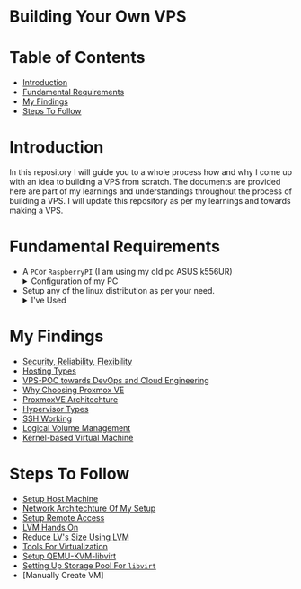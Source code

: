 # Building Your Own VPS
# Table of Contents

- [Introduction](#introduction)
- [Fundamental Requirements](#fundamental-requirements)
- [My Findings](#my-findings) 
- [Steps To Follow](#steps-to-follow)
# Introduction

In this repository I will guide you to a whole process how and why I come up with an idea to building a VPS from scratch. The documents are provided here are part of my learnings and understandings throughout the process of building a VPS. I will update this repository as per my learnings and towards making a VPS. 
# Fundamental Requirements

- A `PC`or `RaspberryPI` (I am using my old pc ASUS k556UR)
				<details>
					<summary>
						Configuration of my PC
					 </summary>
					 CPU -> Corei7 7th gen <br>
					 RAM -> 12GB <br>
					 HDD -> 1TB <br>
					 SSD  -> 250GB <br>
				 </details>
- Setup any of the linux distribution as per your need.
	<details>
			 <summary>
				I've Used
			 </summary>
			 Linux Distribution -> Ubuntu 22.04 LTS <br>
	</details>

# My Findings

- [Security, Reliability, Flexibility](./Docs/Security_Reliability_Flexibility.md)
- [Hosting Types](./Docs/Hosting_Types.md)
- [VPS-POC towards DevOps and Cloud Engineering](./Docs/VPS-POC_towards_DevOps_and_Cloud_Engineering.md)
- [Why Choosing Proxmox VE](./Docs/Why_Choosing_Proxmox_VE.md)
- [ProxmoxVE Architechture](./Docs/ProxmoxVE_Architechture.md)
- [Hypervisor Types](./Docs/Hypervisor%20Types.md)
- [SSH Working](./Docs/SSH_Working.md)
- [Logical Volume Management](./Docs/logical_volume_manager.md)
- [Kernel-based Virtual Machine](./Docs/understanding-kvm.md)
# Steps To Follow

- [Setup Host Machine](./Docs/Setup%20Linux%20Distribution%20On%20Host%20Machine.md)
- [Network Architechture Of My Setup](./Docs/network_diagram.md)
- [Setup Remote Access](./Docs/Setup%20Remote%20Access%20Using%20OpenSSH.md)
- [LVM Hands On](./Docs/lvm_commands.md)
- [Reduce LV's Size Using LVM](./Docs/reduce_size_of_lv.md)
- [Tools For Virtualization](./Docs/tools_for_virtualization.md)
- [Setup QEMU-KVM-libvirt](./Docs/setup_qemu-kvm_on_host.md)
- [Setting Up Storage Pool For `libvirt`](./Docs/setting_up_storage_pool_for_libvirt.md)
- [Manually Create VM]
